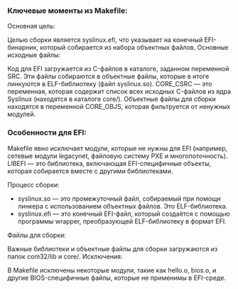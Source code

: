 ### Ключевые моменты из Makefile:
Основная цель:

Целью сборки является syslinux.efi, что указывает на конечный EFI-бинарник, который собирается из набора объектных файлов.
Основные исходные файлы:

Код для EFI загружается из C-файлов в каталоге, заданном переменной SRC. Эти файлы собираются в объектные файлы, которые в итоге линкуются в ELF-библиотеку (файл syslinux.so).
CORE_CSRC — это переменная, которая содержит список всех исходных C-файлов из ядра Syslinux (находятся в каталоге core/).
Объектные файлы для сборки находятся в переменной CORE_OBJS, которая фильтруется от ненужных модулей.

### Особенности для EFI:

Makefile явно исключает модули, которые не нужны для EFI (например, сетевые модули legacynet, файловую систему PXE и многопоточность).
LIBEFI — это библиотека, включающая EFI-специфичные объекты, которая собирается вместе с другими библиотеками.

Процесс сборки:
- syslinux.so — это промежуточный файл, собираемый при помощи линкера с использованием объектных файлов. Это ELF-библиотека.
- syslinux.efi — это конечный EFI-файл, который создаётся с помощью программы wrapper, преобразующей ELF-библиотеку в формат EFI.


Файлы для сборки:

Важные библиотеки и объектные файлы для сборки загружаются из папок com32/lib и core/.
Исключения:

В Makefile исключены некоторые модули, такие как hello.o, bios.o, и другие BIOS-специфичные файлы, которые не применимы в EFI-среде.